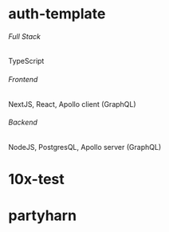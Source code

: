 # auth-template

###### Full Stack

TypeScript

###### Frontend

NextJS, React, Apollo client (GraphQL)

###### Backend

NodeJS, PostgresQL, Apollo server (GraphQL)
# 10x-test
# partyharn
